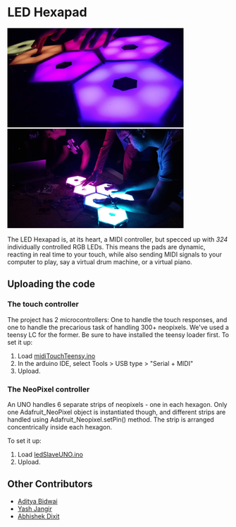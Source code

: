 # LED Hexapad

<p float='left'>
<img src = "https://github.com/DangerousTim/LED-Octapad/blob/master/Media/closeupnice.jpg" width=400>
<img src = "https://github.com/DangerousTim/LED-Octapad/blob/master/Media/nice2.jpg" width=400>
</p>

The LED Hexapad is, at its heart, a MIDI controller, but specced up with _324_ individually controlled RGB LEDs. This means the pads are dynamic, reacting in real time to your touch, while also sending MIDI signals to your computer to play, say a virtual drum machine, or a virtual piano.

## Uploading the code

### The touch controller

The project has 2 microcontrollers: One to handle the touch responses, and one to handle the precarious task of handling 300+ neopixels. We've used a teensy LC for the former. Be sure to have installed the teensy loader first. To set it up:
1. Load [midiTouchTeensy.ino](https://github.com/DangerousTim/LED-Octapad/blob/master/midiTouchTeensy/midiTouchTeensy.ino)
2. In the arduino IDE, select Tools > USB type > "Serial + MIDI"
3. Upload.

### The NeoPixel controller 

An UNO handles 6 separate strips of neopixels - one in each hexagon. Only one Adafruit_NeoPixel object is instantiated though, and different strips are handled using Adafruit_Neopixel.setPin() method. The strip is arranged concentrically inside each hexagon.

To set it up:
1. Load [ledSlaveUNO.ino](https://github.com/DangerousTim/LED-Octapad/blob/master/ledSlaveUNO/ledSlaveUNO.ino)
2. Upload.

## Other Contributors

* [Aditya Bidwai](https://github.com/adbidwai)
* [Yash Jangir](https://github.com/offjangir)
* [Abhishek Dixit](https://github.com/abhidxt299) 
